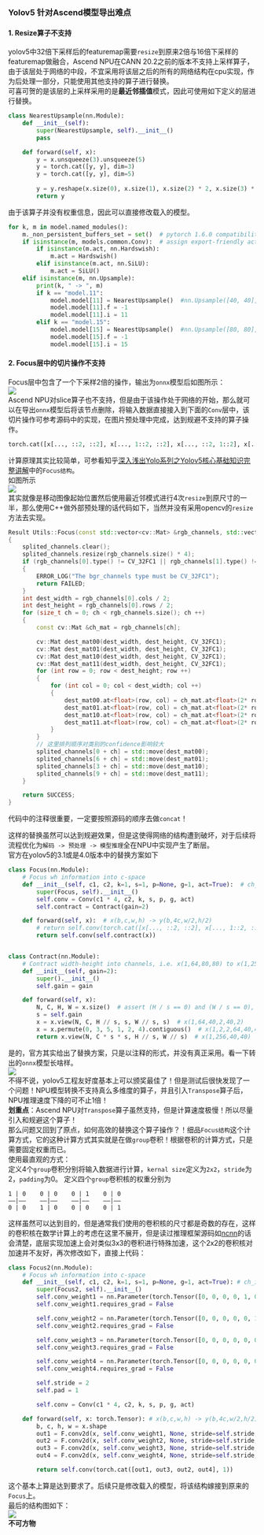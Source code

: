 ### Yolov5 针对Ascend模型导出难点
#### 1. Resize算子不支持        
yolov5中32倍下采样后的featuremap需要`resize`到原来2倍与16倍下采样的featuremap做融合，Ascend NPU在CANN 20.2之前的版本不支持上采样算子，由于该层处于网络的中段，不宜采用将该层之后的所有的网络结构在cpu实现，作为后处理一部分，只能使用其他支持的算子进行替换。       
可喜可贺的是该层的上采样采用的是**最近邻插值**模式，因此可使用如下定义的层进行替换。        
```python
class NearestUpsample(nn.Module):
    def __init__(self):
        super(NearestUpsample, self).__init__()
        pass

    def forward(self, x):
        y = x.unsqueeze(3).unsqueeze(5)
        y = torch.cat([y, y], dim=3)
        y = torch.cat([y, y], dim=5)
        
        y = y.reshape(x.size(0), x.size(1), x.size(2) * 2, x.size(3) * 2)
        return y
```
由于该算子并没有权重信息，因此可以直接修改载入的模型。      
```python
for k, m in model.named_modules():
    m._non_persistent_buffers_set = set()  # pytorch 1.6.0 compatibility
    if isinstance(m, models.common.Conv):  # assign export-friendly activations
        if isinstance(m.act, nn.Hardswish):
            m.act = Hardswish()
        elif isinstance(m.act, nn.SiLU):
            m.act = SiLU()
    elif isinstance(m, nn.Upsample):
        print(k, " -> ", m)
        if k == "model.11":
            model.model[11] = NearestUpsample()  #nn.Upsample([40, 40], None, 'nearest')
            model.model[11].f = -1
            model.model[11].i = 11
        elif k == "model.15":
            model.model[15] = NearestUpsample()  #nn.Upsample([80, 80], None, 'nearest')
            model.model[15].f = -1
            model.model[15].i = 15
```

#### 2. Focus层中的切片操作不支持
Focus层中包含了一个下采样2倍的操作，输出为`onnx`模型后如图所示：        
![](../../asserts/focus_slice.png)      
Ascend NPU对slice算子也不支持，但是由于该操作处于网络的开始，那么就可以在导出`onnx`模型后将该节点删除，将输入数据直接接入到下面的`Conv`层中，该切片操作可参考源码中的实现，在图片预处理中完成，达到规避不支持的算子操作。
```python
torch.cat([x[..., ::2, ::2], x[..., 1::2, ::2], x[..., ::2, 1::2], x[..., 1::2, 1::2]], 1)
```
计算原理其实比较简单，可参看知乎[深入浅出Yolo系列之Yolov5核心基础知识完整讲解](https://zhuanlan.zhihu.com/p/172121380)中的`Focus结构`。     
如图所示        
![](../../asserts/focus_slice_opt.png)      
其实就像是移动图像起始位置然后使用最近邻模式进行4次`resize`到原尺寸的一半，那么使用C++做外部预处理的话代码如下，当然并没有采用opencv的`resize`方法去实现。
```C++
Result Utils::Focus(const std::vector<cv::Mat> &rgb_channels, std::vector<cv::Mat> &splited_channels)
{
    splited_channels.clear();
    splited_channels.resize(rgb_channels.size() * 4);
    if (rgb_channels[0].type() != CV_32FC1 || rgb_channels[1].type() != CV_32FC1 || rgb_channels[2].type() != CV_32FC1)
    {
        ERROR_LOG("The bgr_channels type must be CV_32FC1");
        return FAILED;
    }
    int dest_width = rgb_channels[0].cols / 2;
    int dest_height = rgb_channels[0].rows / 2;
    for (size_t ch = 0; ch < rgb_channels.size(); ch ++)
    {
        const cv::Mat &ch_mat = rgb_channels[ch];

        cv::Mat dest_mat00(dest_width, dest_height, CV_32FC1);
        cv::Mat dest_mat01(dest_width, dest_height, CV_32FC1);
        cv::Mat dest_mat10(dest_width, dest_height, CV_32FC1);
        cv::Mat dest_mat11(dest_width, dest_height, CV_32FC1);
        for (int row = 0; row < dest_height; row ++)
        {
            for (int col = 0; col < dest_width; col ++)
            {
                dest_mat00.at<float>(row, col) = ch_mat.at<float>(2* row + 0, 2 * col + 0);
                dest_mat01.at<float>(row, col) = ch_mat.at<float>(2* row + 0, 2 * col + 1);
                dest_mat10.at<float>(row, col) = ch_mat.at<float>(2* row + 1, 2 * col + 0);
                dest_mat11.at<float>(row, col) = ch_mat.at<float>(2* row + 1, 2 * col + 1);
            }
        }
        // 这里排列顺序对类别的confidence影响较大
        splited_channels[0 + ch] = std::move(dest_mat00);
        splited_channels[6 + ch] = std::move(dest_mat01);
        splited_channels[3 + ch] = std::move(dest_mat10);
        splited_channels[9 + ch] = std::move(dest_mat11);
    }

    return SUCCESS;
}
```
代码中的注释很重要，一定要按照源码的顺序去做`concat`！      

这样的替换虽然可以达到规避效果，但是这使得网络的结构遭到破坏，对于后续将流程优化为`解码 -> 预处理 -> 模型推理`全在NPU中实现产生了断层。     
官方在yolov5的3.1或是4.0版本中的替换方案如下
```python
class Focus(nn.Module):
    # Focus wh information into c-space
    def __init__(self, c1, c2, k=1, s=1, p=None, g=1, act=True):  # ch_in, ch_out, kernel, stride, padding, groups
        super(Focus, self).__init__()
        self.conv = Conv(c1 * 4, c2, k, s, p, g, act)
        self.contract = Contract(gain=2)

    def forward(self, x):  # x(b,c,w,h) -> y(b,4c,w/2,h/2)
        # return self.conv(torch.cat([x[..., ::2, ::2], x[..., 1::2, ::2], x[..., ::2, 1::2], x[..., 1::2, 1::2]], 1))
        return self.conv(self.contract(x))


class Contract(nn.Module):
    # Contract width-height into channels, i.e. x(1,64,80,80) to x(1,256,40,40)
    def __init__(self, gain=2):
        super().__init__()
        self.gain = gain

    def forward(self, x):
        N, C, H, W = x.size()  # assert (H / s == 0) and (W / s == 0), 'Indivisible gain'
        s = self.gain
        x = x.view(N, C, H // s, s, W // s, s)  # x(1,64,40,2,40,2)
        x = x.permute(0, 3, 5, 1, 2, 4).contiguous()  # x(1,2,2,64,40,40)
        return x.view(N, C * s * s, H // s, W // s)  # x(1,256,40,40)
```
是的，官方其实给出了替换方案，只是以注释的形式，并没有真正采用。看一下转出的`onnx`模型长啥样。      
![](../../asserts/focus_slice_replace_g.png)        
不得不说，yolov5工程友好度基本上可以颁奖最佳了！但是测试后很快发现了一个问题！NPU模型转换不支持真么多维度的算子，并且引入`Transpose`算子后，NPU推理速度下降的可不止1倍！        
**划重点**：Ascend NPU对`Transpose`算子虽然支持，但是计算速度极慢！所以尽量引入和规避这个算子！     
那么问题又回到了原点，如何高效的替换这个算子操作？！细品`Focus结构`这个计算方式，它的这种计算方式其实就是在做`group`卷积！根据卷积的计算方式，只是需要固定权重而已。        
使用最直观的方式：      
定义4个`group`卷积分别将输入数据进行计算，`kernal size`定义为`2x2`，`stride`为2，`padding`为0。
定义四个`group`卷积核的权重分别为       
```
1 | 0    0 | 0    0 | 1    0 | 0
——|——    ——|——    ——|——    ——|——
0 | 0    1 | 0    0 | 0    0 | 1
```         
这样虽然可以达到目的，但是通常我们使用的卷积核的尺寸都是奇数的存在，这样的卷积核在数学计算上的考虑在这里不展开，但是读过推理框架源码如[ncnn](https://github.com/Tencent/ncnn)的话会清楚，底层实现加速上会对类似3x3的卷积进行特殊加速，这个2x2的卷积核对加速并不友好，再次修改如下，直接上代码：
```python
class Focus2(nn.Module):
    # Focus wh information into c-space
    def __init__(self, c1, c2, k=1, s=1, p=None, g=1, act=True): # ch_in, ch_out, kernel, stride, padding, groups
        super(Focus2, self).__init__()
        self.conv_weight1 = nn.Parameter(torch.Tensor([0, 0, 0, 0, 1, 0, 0, 0, 0] * 3).view(3, 1, 3, 3))
        self.conv_weight1.requires_grad = False

        self.conv_weight2 = nn.Parameter(torch.Tensor([0, 0, 0, 0, 0, 1, 0, 0, 0] * 3).view(3, 1, 3, 3))
        self.conv_weight2.requires_grad = False

        self.conv_weight3 = nn.Parameter(torch.Tensor([0, 0, 0, 0, 0, 0, 0, 1, 0] * 3).view(3, 1, 3, 3))
        self.conv_weight3.requires_grad = False

        self.conv_weight4 = nn.Parameter(torch.Tensor([0, 0, 0, 0, 0, 0, 0, 0, 1] * 3).view(3, 1, 3, 3))
        self.conv_weight4.requires_grad = False

        self.stride = 2
        self.pad = 1

        self.conv = Conv(c1 * 4, c2, k, s, p, g, act)

    def forward(self, x: torch.Tensor): # x(b,c,w,h) -> y(b,4c,w/2,h/2)
        b, c, h, w = x.shape
        out1 = F.conv2d(x, self.conv_weight1, None, stride=self.stride, padding=self.pad, groups=c)
        out2 = F.conv2d(x, self.conv_weight2, None, stride=self.stride, padding=self.pad, groups=c)
        out3 = F.conv2d(x, self.conv_weight3, None, stride=self.stride, padding=self.pad, groups=c)
        out4 = F.conv2d(x, self.conv_weight4, None, stride=self.stride, padding=self.pad, groups=c)

        return self.conv(torch.cat([out1, out3, out2, out4], 1))
```
这个基本上算是达到要求了。后续只是修改载入的模型，将该结构嫁接到原来的`Focus`上。       
最后的结构图如下：      
![](../../asserts/focus_slice_replace_self.png)     
**不可方物**